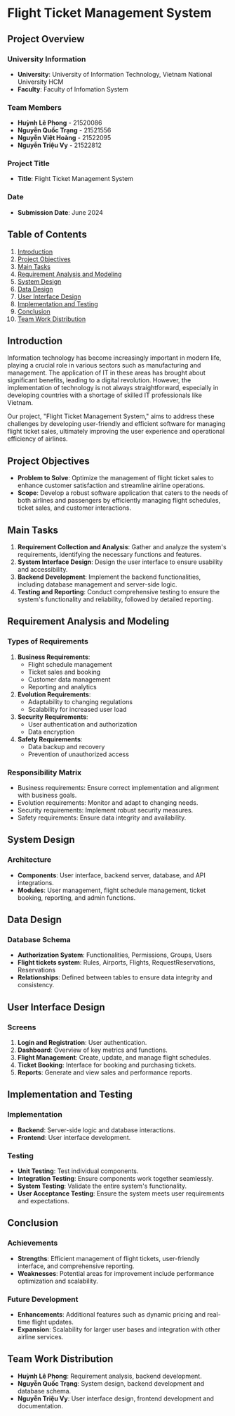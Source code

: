 # Flight Ticket Management System

## Project Overview

### University Information
- **University**: University of Information Technology, Vietnam National University HCM
- **Faculty**: Faculty of Infomation System

### Team Members
- **Huỳnh Lê Phong** - 21520086
- **Nguyễn Quốc Trạng** - 21521556
- **Nguyễn Việt Hoàng** - 21522095
- **Nguyễn Triệu Vy** - 21522812

### Project Title
- **Title**: Flight Ticket Management System

### Date
- **Submission Date**: June 2024

## Table of Contents
1. [Introduction](#introduction)
2. [Project Objectives](#project-objectives)
3. [Main Tasks](#main-tasks)
4. [Requirement Analysis and Modeling](#requirement-analysis-and-modeling)
5. [System Design](#system-design)
6. [Data Design](#data-design)
7. [User Interface Design](#user-interface-design)
8. [Implementation and Testing](#implementation-and-testing)
9. [Conclusion](#conclusion)
10. [Team Work Distribution](#team-work-distribution)

## Introduction
Information technology has become increasingly important in modern life, playing a crucial role in various sectors such as manufacturing and management. The application of IT in these areas has brought about significant benefits, leading to a digital revolution. However, the implementation of technology is not always straightforward, especially in developing countries with a shortage of skilled IT professionals like Vietnam.

Our project, "Flight Ticket Management System," aims to address these challenges by developing user-friendly and efficient software for managing flight ticket sales, ultimately improving the user experience and operational efficiency of airlines.

## Project Objectives
- **Problem to Solve**: Optimize the management of flight ticket sales to enhance customer satisfaction and streamline airline operations.
- **Scope**: Develop a robust software application that caters to the needs of both airlines and passengers by efficiently managing flight schedules, ticket sales, and customer interactions.

## Main Tasks
1. **Requirement Collection and Analysis**: Gather and analyze the system's requirements, identifying the necessary functions and features.
2. **System Interface Design**: Design the user interface to ensure usability and accessibility.
3. **Backend Development**: Implement the backend functionalities, including database management and server-side logic.
4. **Testing and Reporting**: Conduct comprehensive testing to ensure the system's functionality and reliability, followed by detailed reporting.

## Requirement Analysis and Modeling
### Types of Requirements
1. **Business Requirements**:
   - Flight schedule management
   - Ticket sales and booking
   - Customer data management
   - Reporting and analytics
2. **Evolution Requirements**:
   - Adaptability to changing regulations
   - Scalability for increased user load
3. **Security Requirements**:
   - User authentication and authorization
   - Data encryption
4. **Safety Requirements**:
   - Data backup and recovery
   - Prevention of unauthorized access

### Responsibility Matrix
- Business requirements: Ensure correct implementation and alignment with business goals.
- Evolution requirements: Monitor and adapt to changing needs.
- Security requirements: Implement robust security measures.
- Safety requirements: Ensure data integrity and availability.

## System Design
### Architecture
- **Components**: User interface, backend server, database, and API integrations.
- **Modules**: User management, flight schedule management, ticket booking, reporting, and admin functions.

## Data Design
### Database Schema
- **Authorization System**: Functionalities, Permissions, Groups, Users
- **Flight tickets system**: Rules, Airports, Flights, RequestReservations, Reservations
- **Relationships**: Defined between tables to ensure data integrity and consistency.

## User Interface Design
### Screens
1. **Login and Registration**: User authentication.
2. **Dashboard**: Overview of key metrics and functions.
3. **Flight Management**: Create, update, and manage flight schedules.
4. **Ticket Booking**: Interface for booking and purchasing tickets.
5. **Reports**: Generate and view sales and performance reports.

## Implementation and Testing
### Implementation
- **Backend**: Server-side logic and database interactions.
- **Frontend**: User interface development.

### Testing
- **Unit Testing**: Test individual components.
- **Integration Testing**: Ensure components work together seamlessly.
- **System Testing**: Validate the entire system's functionality.
- **User Acceptance Testing**: Ensure the system meets user requirements and expectations.

## Conclusion
### Achievements
- **Strengths**: Efficient management of flight tickets, user-friendly interface, and comprehensive reporting.
- **Weaknesses**: Potential areas for improvement include performance optimization and scalability.

### Future Development
- **Enhancements**: Additional features such as dynamic pricing and real-time flight updates.
- **Expansion**: Scalability for larger user bases and integration with other airline services.

## Team Work Distribution
- **Huỳnh Lê Phong**: Requirement analysis, backend development.
- **Nguyễn Quốc Trạng**: System design, backend development and database schema.
- **Nguyễn Triệu Vy**: User interface design, frontend development and documentation.

